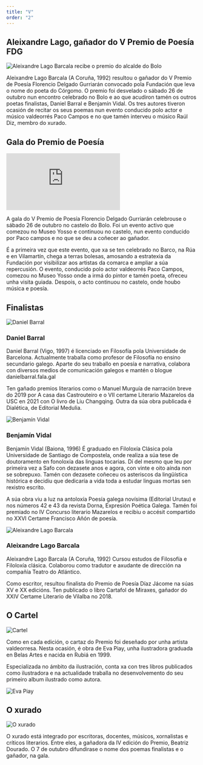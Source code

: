 ```yaml
---
title: "V"
order: "2"
---
```


## Aleixandre Lago, gañador do V Premio de Poesía FDG

![Aleixandre Lago Barcala recibe o premio do alcalde do Bolo](/media/O-ganador-Aleixandre-Lago-Barcala-recibe-o-premio-do-alcalde-do-Bolo_01-1024x576.jpg)

Aleixandre Lago Barcala (A Coruña, 1992) resultou o gañador do V Premio de Poesía Florencio Delgado Gurriarán convocado pola Fundación que leva o nome do poeta do Córgomo. O premio foi desvelado o sábado 26 de outubro nun encontro celebrado no Bolo e ao que acudiron tamén os outros poetas finalistas, Daniel Barral e Benjamín Vidal. Os tres autores tiveron ocasión de recitar os seus poemas nun evento conducido polo actor e músico valdeorrés Paco Campos e no que tamén interveu o músico Raúl Diz, membro do xurado.

## Gala do Premio de Poesía

<iframe src="https://www.youtube.com/embed/HSzZfOQU2Q4?si=NhKBeaEh0P4Kq_2B" title="YouTube video player" frameborder="0" allow="accelerometer; autoplay; clipboard-write; encrypted-media; gyroscope; picture-in-picture; web-share" referrerpolicy="strict-origin-when-cross-origin" allowfullscreen></iframe>

A gala do V Premio de Poesía Florencio Delgado Gurriarán celebrouse o sábado 26 de outubro no castelo do Bolo. Foi un evento activo que comezou no Museo Yosso e continuou no castelo, nun evento conducido por Paco campos e no que se deu a coñecer ao gañador.

É a primeira vez que este evento, que xa se ten celebrado no Barco, na Rúa e en Vilamartín, chega a terras bolesas, amosando a estratexia da Fundación por visibilizar aos artistas da comarca e ampliar a súa repercusión. O evento, conducido polo actor valdeorrés Paco Campos, comezou no Museo Yosso onde a irmá do pintor e tamén poeta, ofreceu unha visita guiada. Despois, o acto continuou no castelo, onde houbo música e poesía.

## Finalistas

![Daniel Barral](/media/daniel.png)

### Daniel Barral

Daniel Barral (Vigo, 1997) é licenciado en Filosofía pola Universidade de Barcelona. Actualmente traballa como profesor de Filosofía no ensino secundario galego. Aparte do seu traballo en poesía e narrativa, colabora con diversos medios de comunicación galegos e mantén o blogue danielbarral.fala.gal

Ten gañado premios literarios como o Manuel Murguía de narración breve do 2019 por A casa das Castrouteiro e o VII certame Literario Mazarelos da USC en 2021 con O livro de Liu Changqing. Outra da súa obra publicada é Dialética, de Editorial Medulia.

![Benjamín Vidal](/media/benja.png)

### Benjamín Vidal

Benjamín Vidal (Baiona, 1996) É graduado en Filoloxía Clásica pola Universidade de Santiago de Compostela, onde realiza a súa tese de doutoramento en fonoloxía das linguas tocarias. Dí del mesmo que leu por primeira vez a Safo con dezasete anos e agora, con vinte e oito aínda non se sobrepuxo. Tamén con dezasete coñeceu os asteriscos da lingüística histórica e decidiu que dedicaría a vida toda a estudar linguas mortas sen rexistro escrito.

A súa obra viu a luz na antoloxía Poesía galega novísima (Editorial Urutau) e nos números 42 e 43 da revista Dorna, Expresión Poética Galega. Tamén foi premiado no IV Concurso literario Mazarelos e recibiu o accésit compartido no XXVI Certame Francisco Añón de poesía.

![Aleixandre Lago Barcala](/media/aleixandre_min.png)

### Aleixandre Lago Barcala

Aleixandre Lago Barcala (A Coruña, 1992) Cursou estudos de Filosofía e Filoloxía clásica. Colaborou como tradutor e axudante de dirección na compañía Teatro do Atlántico.

Como escritor, resultou finalista do Premio de Poesía Díaz Jácome na súas XV e XX edicións. Ten publicado o libro Cartafol de Miraxes, gañador do XXIV Certame Literario de Vilalba no 2018.

## O Cartel

![Cartel](/media/cartaz.jpg)

Como en cada edición, o cartaz do Premio foi deseñado por unha artista valdeorresa. Nesta ocasión, é obra de Eva Piay, unha ilustradora graduada en Belas Artes e nacida en Rubiá en 1999.

Especializada no ámbito da ilustración, conta xa con tres libros publicados como ilustradora e na actualidade traballa no desenvolvemento do seu primeiro album ilustrado como autora.

![Eva Piay](/media/eva.jpg)

## O xurado

![O xurado](/media/xurado.webp)

O xurado está integrado por escritoras, docentes, músicos, xornalistas e críticos literarios. Entre eles, a gañadora da IV edición do Premio, Beatriz Dourado. O 7 de outubro difundirase o nome dos poemas finalistas e o gañador, na gala.
